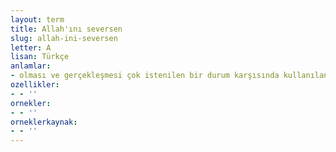 ```yaml
---
layout: term
title: Allah'ını seversen
slug: allah-ini-seversen
letter: A
lisan: Türkçe
anlamlar:
- olması ve gerçekleşmesi çok istenilen bir durum karşısında kullanılan yalvarma sözü
ozellikler:
- - ''
ornekler:
- - ''
orneklerkaynak:
- - ''
---
```

